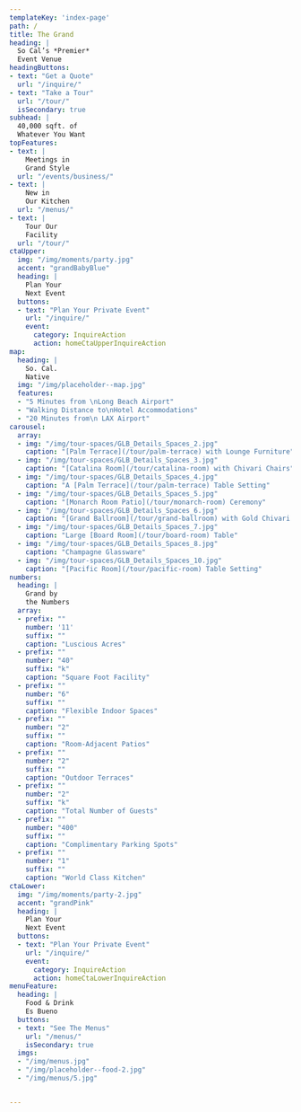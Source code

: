 ```yaml
---
templateKey: 'index-page'
path: /
title: The Grand
heading: |
  So Cal’s *Premier*
  Event Venue
headingButtons:
- text: "Get a Quote"
  url: "/inquire/"
- text: "Take a Tour"
  url: "/tour/"
  isSecondary: true
subhead: |
  40,000 sqft. of
  Whatever You Want
topFeatures:
- text: |
    Meetings in
    Grand Style
  url: "/events/business/"
- text: |
    New in
    Our Kitchen
  url: "/menus/"
- text: |
    Tour Our
    Facility
  url: "/tour/"
ctaUpper:
  img: "/img/moments/party.jpg"
  accent: "grandBabyBlue"
  heading: |
    Plan Your
    Next Event
  buttons:
  - text: "Plan Your Private Event"
    url: "/inquire/"
    event:
      category: InquireAction
      action: homeCtaUpperInquireAction
map:
  heading: |
    So. Cal.
    Native
  img: "/img/placeholder--map.jpg"
  features:
  - "5 Minutes from \nLong Beach Airport"
  - "Walking Distance to\nHotel Accommodations"
  - "20 Minutes from\n LAX Airport"
carousel:
  array:
  - img: "/img/tour-spaces/GLB_Details_Spaces_2.jpg"
    caption: "[Palm Terrace](/tour/palm-terrace) with Lounge Furniture"
  - img: "/img/tour-spaces/GLB_Details_Spaces_3.jpg"
    caption: "[Catalina Room](/tour/catalina-room) with Chivari Chairs"
  - img: "/img/tour-spaces/GLB_Details_Spaces_4.jpg"
    caption: "A [Palm Terrace](/tour/palm-terrace) Table Setting"
  - img: "/img/tour-spaces/GLB_Details_Spaces_5.jpg"
    caption: "[Monarch Room Patio](/tour/monarch-room) Ceremony"
  - img: "/img/tour-spaces/GLB_Details_Spaces_6.jpg"
    caption: "[Grand Ballroom](/tour/grand-ballroom) with Gold Chivari Chairs"
  - img: "/img/tour-spaces/GLB_Details_Spaces_7.jpg"
    caption: "Large [Board Room](/tour/board-room) Table"
  - img: "/img/tour-spaces/GLB_Details_Spaces_8.jpg"
    caption: "Champagne Glassware"
  - img: "/img/tour-spaces/GLB_Details_Spaces_10.jpg"
    caption: "[Pacific Room](/tour/pacific-room) Table Setting"
numbers:
  heading: |
    Grand by
    the Numbers
  array:
  - prefix: ""
    number: '11'
    suffix: ""
    caption: "Luscious Acres"
  - prefix: ""
    number: "40"
    suffix: "k"
    caption: "Square Foot Facility"
  - prefix: ""
    number: "6"
    suffix: ""
    caption: "Flexible Indoor Spaces"
  - prefix: ""
    number: "2"
    suffix: ""
    caption: "Room-Adjacent Patios"
  - prefix: ""
    number: "2"
    suffix: ""
    caption: "Outdoor Terraces"
  - prefix: ""
    number: "2"
    suffix: "k"
    caption: "Total Number of Guests"
  - prefix: ""
    number: "400"
    suffix: ""
    caption: "Complimentary Parking Spots"
  - prefix: ""
    number: "1"
    suffix: ""
    caption: "World Class Kitchen"
ctaLower:
  img: "/img/moments/party-2.jpg"
  accent: "grandPink"
  heading: |
    Plan Your
    Next Event
  buttons:
  - text: "Plan Your Private Event"
    url: "/inquire/"
    event:
      category: InquireAction
      action: homeCtaLowerInquireAction
menuFeature:
  heading: |
    Food & Drink
    Es Bueno
  buttons:
  - text: "See The Menus"
    url: "/menus/"
    isSecondary: true
  imgs:
  - "/img/menus.jpg"
  - "/img/placeholder--food-2.jpg"
  - "/img/menus/5.jpg"


---
```

